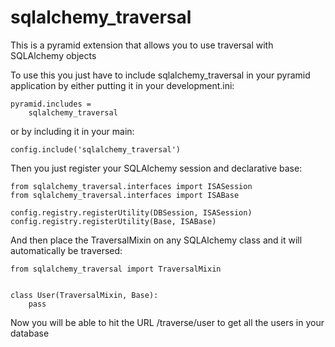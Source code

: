 sqlalchemy_traversal
====================

This is a pyramid extension that allows you to use traversal with SQLAlchemy objects

To use this you just have to include sqlalchemy_traversal in your pyramid application
by either putting it in your development.ini:

    pyramid.includes = 
        sqlalchemy_traversal

or by including it in your main:

    config.include('sqlalchemy_traversal')


Then you just register your SQLAlchemy session and declarative base:

    from sqlalchemy_traversal.interfaces import ISASession
    from sqlalchemy_traversal.interfaces import ISABase

    config.registry.registerUtility(DBSession, ISASession)
    config.registry.registerUtility(Base, ISABase)


And then place the TraversalMixin on any SQLAlchemy class and it will automatically
be traversed:

    from sqlalchemy_traversal import TraversalMixin
    
    
    class User(TraversalMixin, Base):
        pass


Now you will be able to hit the URL /traverse/user  to get all the users in your database
